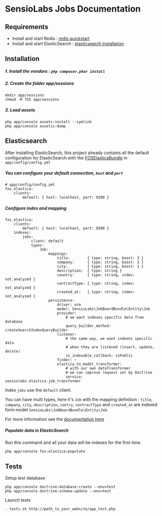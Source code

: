 SensioLabs Jobs Documentation
=============================

## Requirements
* Install and start Redis : [redis quickstart](http://redis.io/topics/quickstart)
* Install and start ElasticSearch : [elasticsearch installation](http://www.elasticsearch.org/guide/en/elasticsearch/reference/current/_installation.html)

## Installation

##### 1. Install the vendors : `php composer.phar install`

##### 2. Create the folder app/sessions

```
mkdir app/sessions
chmod -R 755 app/sessions
```

##### 3. Load assets

```
php app/console assets:install --symlink
php app/console assetic:dump
```

## Elasticsearch

After installing ElasticSearch, this project already contains all the default
configuration for ElasticSearch with the [FOSElasticaBundle](https://github.com/FriendsOfSymfony/FOSElasticaBundle)
in `app/config/config.yml`

##### You can configure your default connection, `host` and `port`

```
# app/config/config.yml
fos_elastica:
    clients:
        default: { host: localhost, port: 9200 }
```

##### Configure index and mapping
```
fos_elastica:
    clients:
        default: { host: localhost, port: 9200 }
    indexes:
        jobs:
            client: default
            types:
                Job:
                    mappings:
                        title:        { type: string, boost: 3 }
                        company:      { type: string, boost: 2 }
                        city:         { type: string, boost: 1 }
                        description:  { type: string }
                        country:      { type: string, index: not_analyzed }
                        contractType: { type: string, index: not_analyzed }
                        created_at:   { type: string, index: not_analyzed }
                    persistence:
                        driver: orm
                        model: SensioLabs\JobBoardBundle\Entity\Job
                        provider:
                            # we want indexes specific data from database
                            query_builder_method: createSearchIndexQueryBuilder
                        listener:
                            # the same way, we want indexes specific data
                            # when they are listened (insert, update, delete)
                            is_indexable_callback: isPublic
                        finder: ~
                        elastica_to_model_transformer:
                            # with our own dataTransformer
                            # we can improve request set by Doctrine
                            service: sensiolabs.elastica.job_transformer

```
Index `jobs` use the `default` client.

You can have multi types, here it's `Job` with the mapping definition : `title`,
`company`, `city`, `description`, `contry`, `contractType` and `created_at`
are indexed form model `SensioLabs\JobBoardBundle\Entity\Job`.

For more information see the [documentation here](https://github.com/FriendsOfSymfony/FOSElasticaBundle/blob/master/Resources/doc/setup.md#d-defining-index-types)

##### Populate data in ElasticSearch
Run this command and all your data will be indexes for the first time.
```
php app/console fos:elastica:populate
```

## Tests

Setup test database

```
php app/console doctrine:database:create --env=test
php app/console doctrine:schema:update --env=test
```
Launch tests
```
. tests.sh http://path_to_your_website/app_test.php
```
